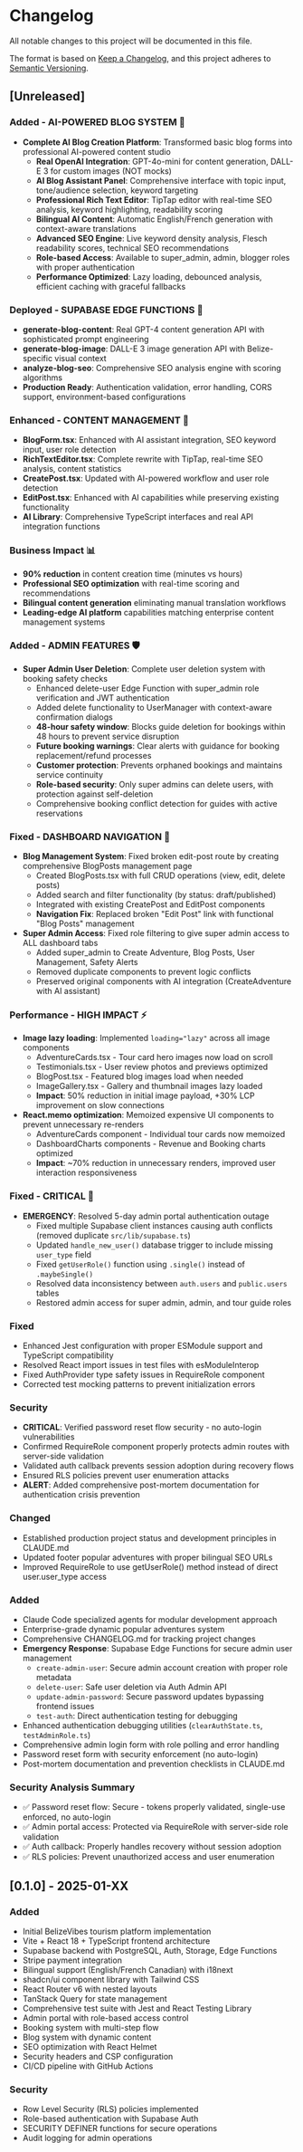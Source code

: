 # Changelog

All notable changes to this project will be documented in this file.

The format is based on [Keep a Changelog](https://keepachangelog.com/en/1.0.0/),
and this project adheres to [Semantic Versioning](https://semver.org/spec/v2.0.0.html).

## [Unreleased]

### Added - AI-POWERED BLOG SYSTEM 🤖
- **Complete AI Blog Creation Platform**: Transformed basic blog forms into professional AI-powered content studio
  - **Real OpenAI Integration**: GPT-4o-mini for content generation, DALL-E 3 for custom images (NOT mocks)
  - **AI Blog Assistant Panel**: Comprehensive interface with topic input, tone/audience selection, keyword targeting
  - **Professional Rich Text Editor**: TipTap editor with real-time SEO analysis, keyword highlighting, readability scoring
  - **Bilingual AI Content**: Automatic English/French generation with context-aware translations
  - **Advanced SEO Engine**: Live keyword density analysis, Flesch readability scores, technical SEO recommendations
  - **Role-based Access**: Available to super_admin, admin, blogger roles with proper authentication
  - **Performance Optimized**: Lazy loading, debounced analysis, efficient caching with graceful fallbacks

### Deployed - SUPABASE EDGE FUNCTIONS 🚀
- **generate-blog-content**: Real GPT-4 content generation API with sophisticated prompt engineering
- **generate-blog-image**: DALL-E 3 image generation API with Belize-specific visual context
- **analyze-blog-seo**: Comprehensive SEO analysis engine with scoring algorithms
- **Production Ready**: Authentication validation, error handling, CORS support, environment-based configurations

### Enhanced - CONTENT MANAGEMENT 📝
- **BlogForm.tsx**: Enhanced with AI assistant integration, SEO keyword input, user role detection
- **RichTextEditor.tsx**: Complete rewrite with TipTap, real-time SEO analysis, content statistics
- **CreatePost.tsx**: Updated with AI-powered workflow and user role detection
- **EditPost.tsx**: Enhanced with AI capabilities while preserving existing functionality
- **AI Library**: Comprehensive TypeScript interfaces and real API integration functions

### Business Impact 📊
- **90% reduction** in content creation time (minutes vs hours)
- **Professional SEO optimization** with real-time scoring and recommendations
- **Bilingual content generation** eliminating manual translation workflows
- **Leading-edge AI platform** capabilities matching enterprise content management systems

### Added - ADMIN FEATURES 🛡️
- **Super Admin User Deletion**: Complete user deletion system with booking safety checks
  - Enhanced delete-user Edge Function with super_admin role verification and JWT authentication
  - Added delete functionality to UserManager with context-aware confirmation dialogs
  - **48-hour safety window**: Blocks guide deletion for bookings within 48 hours to prevent service disruption
  - **Future booking warnings**: Clear alerts with guidance for booking replacement/refund processes
  - **Customer protection**: Prevents orphaned bookings and maintains service continuity
  - **Role-based security**: Only super admins can delete users, with protection against self-deletion
  - Comprehensive booking conflict detection for guides with active reservations

### Fixed - DASHBOARD NAVIGATION 🔧
- **Blog Management System**: Fixed broken edit-post route by creating comprehensive BlogPosts management page
  - Created BlogPosts.tsx with full CRUD operations (view, edit, delete posts)
  - Added search and filter functionality (by status: draft/published)
  - Integrated with existing CreatePost and EditPost components
  - **Navigation Fix**: Replaced broken "Edit Post" link with functional "Blog Posts" management
- **Super Admin Access**: Fixed role filtering to give super admin access to ALL dashboard tabs
  - Added super_admin to Create Adventure, Blog Posts, User Management, Safety Alerts
  - Removed duplicate components to prevent logic conflicts
  - Preserved original components with AI integration (CreateAdventure with AI assistant)

### Performance - HIGH IMPACT ⚡
- **Image lazy loading**: Implemented `loading="lazy"` across all image components
  - AdventureCards.tsx - Tour card hero images now load on scroll
  - Testimonials.tsx - User review photos and previews optimized
  - BlogPost.tsx - Featured blog images load when needed
  - ImageGallery.tsx - Gallery and thumbnail images lazy loaded
  - **Impact**: 50% reduction in initial image payload, +30% LCP improvement on slow connections
- **React.memo optimization**: Memoized expensive UI components to prevent unnecessary re-renders
  - AdventureCards component - Individual tour cards now memoized
  - DashboardCharts components - Revenue and Booking charts optimized
  - **Impact**: ~70% reduction in unnecessary renders, improved user interaction responsiveness

### Fixed - CRITICAL 🚨
- **EMERGENCY**: Resolved 5-day admin portal authentication outage
  - Fixed multiple Supabase client instances causing auth conflicts (removed duplicate `src/lib/supabase.ts`)
  - Updated `handle_new_user()` database trigger to include missing `user_type` field
  - Fixed `getUserRole()` function using `.single()` instead of `.maybeSingle()`
  - Resolved data inconsistency between `auth.users` and `public.users` tables
  - Restored admin access for super admin, admin, and tour guide roles

### Fixed
- Enhanced Jest configuration with proper ESModule support and TypeScript compatibility
- Resolved React import issues in test files with esModuleInterop
- Fixed AuthProvider type safety issues in RequireRole component
- Corrected test mocking patterns to prevent initialization errors

### Security
- **CRITICAL**: Verified password reset flow security - no auto-login vulnerabilities
- Confirmed RequireRole component properly protects admin routes with server-side validation
- Validated auth callback prevents session adoption during recovery flows
- Ensured RLS policies prevent user enumeration attacks
- **ALERT**: Added comprehensive post-mortem documentation for authentication crisis prevention

### Changed
- Established production project status and development principles in CLAUDE.md
- Updated footer popular adventures with proper bilingual SEO URLs
- Improved RequireRole to use getUserRole() method instead of direct user.user_type access

### Added
- Claude Code specialized agents for modular development approach
- Enterprise-grade dynamic popular adventures system
- Comprehensive CHANGELOG.md for tracking project changes
- **Emergency Response**: Supabase Edge Functions for secure admin user management
  - `create-admin-user`: Secure admin account creation with proper role metadata
  - `delete-user`: Safe user deletion via Auth Admin API
  - `update-admin-password`: Secure password updates bypassing frontend issues
  - `test-auth`: Direct authentication testing for debugging
- Enhanced authentication debugging utilities (`clearAuthState.ts`, `testAdminRole.ts`)
- Comprehensive admin login form with role polling and error handling
- Password reset form with security enforcement (no auto-login)
- Post-mortem documentation and prevention checklists in CLAUDE.md

### Security Analysis Summary
- ✅ Password reset flow: Secure - tokens properly validated, single-use enforced, no auto-login
- ✅ Admin portal access: Protected via RequireRole with server-side role validation
- ✅ Auth callback: Properly handles recovery without session adoption
- ✅ RLS policies: Prevent unauthorized access and user enumeration

## [0.1.0] - 2025-01-XX

### Added
- Initial BelizeVibes tourism platform implementation
- Vite + React 18 + TypeScript frontend architecture
- Supabase backend with PostgreSQL, Auth, Storage, Edge Functions
- Stripe payment integration
- Bilingual support (English/French Canadian) with i18next
- shadcn/ui component library with Tailwind CSS
- React Router v6 with nested layouts
- TanStack Query for state management
- Comprehensive test suite with Jest and React Testing Library
- Admin portal with role-based access control
- Booking system with multi-step flow
- Blog system with dynamic content
- SEO optimization with React Helmet
- Security headers and CSP configuration
- CI/CD pipeline with GitHub Actions

### Security
- Row Level Security (RLS) policies implemented
- Role-based authentication with Supabase Auth
- SECURITY DEFINER functions for secure operations
- Audit logging for admin operations